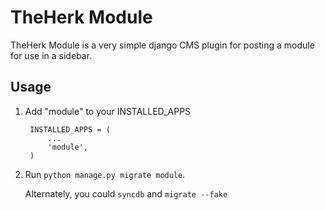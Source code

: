 TheHerk Module
==============

TheHerk Module is a very simple django CMS plugin for posting a module for use in a sidebar.

Usage
-----

1. Add "module" to your INSTALLED_APPS

        INSTALLED_APPS = (
            ...
            'module',
        )

2. Run `python manage.py migrate module`.

   Alternately, you could `syncdb` and `migrate --fake`
